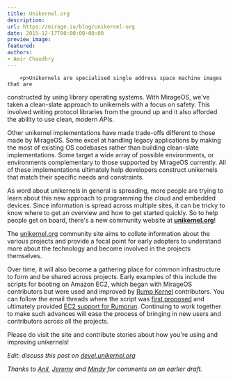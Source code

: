 ```yaml
---
title: Unikernel.org
description:
url: https://mirage.io/blog/unikernel-org
date: 2015-12-17T00:00:00-00:00
preview_image:
featured:
authors:
- Amir Chaudhry
---
```



        <p>Unikernels are specialised single address space machine images that are
constructed by using library operating systems. With MirageOS, we've taken a
clean-slate approach to unikernels with a focus on safety. This involved
writing protocol libraries from the ground up and it also afforded the ability
to use clean, modern APIs.</p>
<p>Other unikernel implementations have made trade-offs different to those made
by MirageOS. Some excel at handling legacy applications by making the most of
existing OS codebases rather than building clean-slate implementations. Some
target a wide array of possible environments, or environments complementary to
those supported by MirageOS currently.
All of these implementations ultimately help developers construct unikernels
that match their specific needs and constraints.</p>
<p>As word about unikernels in general is spreading, more people are trying to
learn about this new approach to programming the cloud and embedded devices.
Since information is spread across multiple sites, it can be tricky to know
where to get an overview and how to get started quickly. So to help people get
on board, there's a new community website at <strong><a href="http://unikernel.org">unikernel.org</a></strong>!</p>
<p>The <a href="http://unikernel.org">unikernel.org</a> community site aims to collate information about the
various projects and provide a focal point for early adopters to understand
more about the technology and become involved in the projects themselves.</p>
<p>Over time, it will also become a gathering place for common infrastructure to
form and be shared across projects.  Early examples of this include the
scripts for booting on Amazon EC2, which began with MirageOS contributors but
were used and improved by <a href="http://rumpkernel.org">Rump Kernel</a> contributors.  You can follow the
email threads where the script was <a href="https://www.freelists.org/post/rumpkernel-users/EC2-launch-script-feedback-valued">first proposed</a> and ultimately
provided <a href="https://www.freelists.org/post/rumpkernel-users/Amazon-EC2-support-now-in-Rumprun">EC2 support for Rumprun</a>. Continuing to work together
to make such advances will ease the process of bringing in new users and
contributors across all the projects.</p>
<p>Please do visit the site and contribute stories about how you're using and
improving unikernels!</p>
<p><em>Edit: discuss this post on <a href="https://devel.unikernel.org/t/why-we-need-unikernel-org/18/1 - [1 Client error: Couldn't resolve host name]">devel.unikernel.org</a></em></p>
<p><em>Thanks to <a href="http://anil.recoil.org">Anil</a>, <a href="https://github.com/yallop">Jeremy</a> and <a href="http://somerandomidiot.com - [1 Client error: Timeout was reached]">Mindy</a> for
comments on an earlier draft.</em></p>

      
